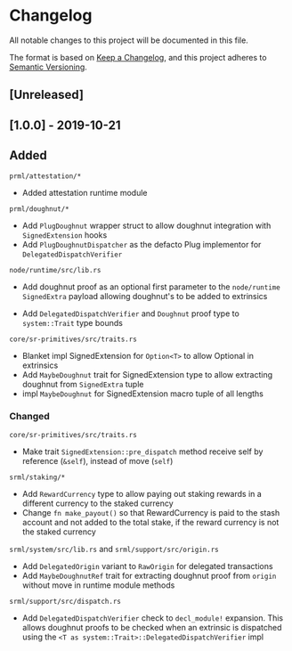 # Changelog
All notable changes to this project will be documented in this file.

The format is based on [Keep a Changelog](https://keepachangelog.com/en/1.0.0/),
and this project adheres to [Semantic Versioning](https://semver.org/spec/v2.0.0.html).

## [Unreleased]

## [1.0.0] - 2019-10-21

## Added

`prml/attestation/*`
- Added attestation runtime module

`prml/doughnut/*`
- Add `PlugDoughnut` wrapper struct to allow doughnut integration with `SignedExtension` hooks  
- Add `PlugDoughnutDispatcher` as the defacto Plug implementor for `DelegatedDispatchVerifier`  

`node/runtime/src/lib.rs`
- Add doughnut proof as an optional first parameter to the `node/runtime` `SignedExtra` payload allowing doughnut's to be added to extrinsics  

- Add `DelegatedDispatchVerifier` and `Doughnut` proof type to `system::Trait` type bounds

`core/sr-primitives/src/traits.rs`
- Blanket impl SignedExtension for `Option<T>` to allow Optional<PlugDoughnut> in extrinsics
- Add `MaybeDoughnut` trait for SignedExtension type to allow extracting doughnut from `SignedExtra` tuple
- impl `MaybeDoughnut` for SignedExtension macro tuple of all lengths

### Changed
`core/sr-primitives/src/traits.rs`
- Make trait `SignedExtension::pre_dispatch` method receive self by reference (`&self`), instead of move (`self`)

`srml/staking/*`
- Add `RewardCurrency` type to allow paying out staking rewards in a different currency to the staked currency
- Change `fn make_payout()` so that RewardCurrency is paid to the stash account and not added to the total stake, if the reward currency is not the staked currency

`srml/system/src/lib.rs` and `srml/support/src/origin.rs`
- Add `DelegatedOrigin` variant to `RawOrigin` for delegated transactions
- Add `MaybeDoughnutRef` trait for extracting doughnut proof from `origin` without move in runtime module methods

`srml/support/src/dispatch.rs`
- Add `DelegatedDispatchVerifier` check to `decl_module!` expansion. This allows doughnut proofs to be checked when an extrinsic is dispatched using the `<T as system::Trait>::DelegatedDispatchVerifier` impl  
